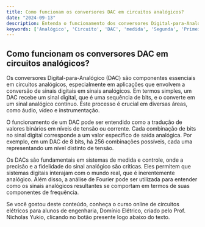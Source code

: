 ```yaml
---
title: Como funcionam os conversores DAC em circuitos analógicos?
date: "2024-09-13"
description: Entenda o funcionamento dos conversores Digital-para-Analógico (DAC) em circuitos analógicos.
keywords: ['Analógico', 'Circuito', 'DAC', 'medida', 'Segunda', 'Primeira', 'Fourier']
---
```


## Como funcionam os conversores DAC em circuitos analógicos?

Os conversores Digital-para-Analógico (DAC) são componentes essenciais em circuitos analógicos, especialmente em aplicações que envolvem a conversão de sinais digitais em sinais analógicos. Em termos simples, um DAC recebe um sinal digital, que é uma sequência de bits, e o converte em um sinal analógico contínuo. Este processo é crucial em diversas áreas, como áudio, vídeo e instrumentação.

O funcionamento de um DAC pode ser entendido como a tradução de valores binários em níveis de tensão ou corrente. Cada combinação de bits no sinal digital corresponde a um valor específico de saída analógica. Por exemplo, em um DAC de 8 bits, há 256 combinações possíveis, cada uma representando um nível distinto de tensão.

Os DACs são fundamentais em sistemas de medida e controle, onde a precisão e a fidelidade do sinal analógico são críticas. Eles permitem que sistemas digitais interajam com o mundo real, que é inerentemente analógico. Além disso, a análise de Fourier pode ser utilizada para entender como os sinais analógicos resultantes se comportam em termos de suas componentes de frequência.

Se você gostou deste conteúdo, conheça o curso online de circuitos elétricos para alunos de engenharia, Domínio Elétrico, criado pelo Prof. Nicholas Yukio, clicando no botão presente logo abaixo do texto.
